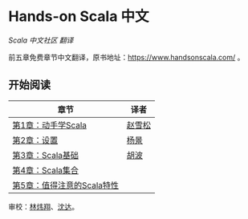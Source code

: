# Hands-on Scala 中文

*Scala 中文社区 翻译*

前五章免费章节中文翻译，原书地址：<a href="https://www.handsonscala.com/" target="_blank">https://www.handsonscala.com/</a> 。

## 开始阅读

| 章节                                  | 译者 |
| ------------------------------------- | ---- |
| [第1章：动手学Scala](ch01.md)         | <a href="https://github.com/CedrusZhao" target="_blank">赵雪松</a> |
| [第2章：设置](ch02.md)                | <a href="https://github.com/yangbajing" target="_blank">杨景</a> |
| [第3章：Scala基础](ch03.md)           | <a href="https://github.com/superleo-cn" target="_blank">胡波</a> |
| [第4章：Scala集合](ch04.md)           |      |
| [第5章：值得注意的Scala特性](ch05.md) |      |

审校：<a href="https://github.com/neomaclin" target="_blank">林炜翔</a>、<a href="https://github.com/sadhen" target="_blank">沈达</a>。

